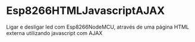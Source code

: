 # Esp8266HTMLJavascriptAJAX

Ligar e desligar led com Esp8266NodeMCU, através de uma página HTML externa utilizando javascript com AJAX

